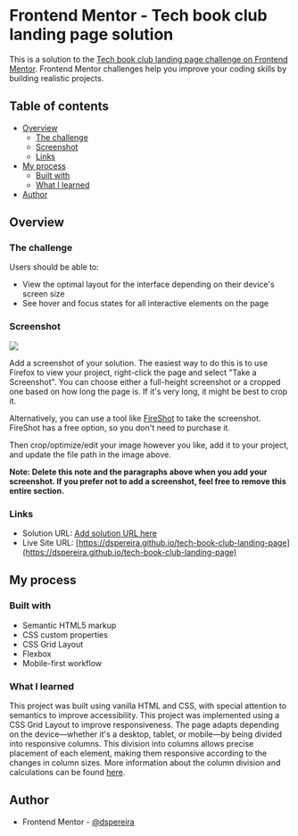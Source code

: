 # Frontend Mentor - Tech book club landing page solution

This is a solution to the [Tech book club landing page challenge on Frontend Mentor](https://www.frontendmentor.io/challenges/tech-book-club-landing-page-fZQidjHU73). Frontend Mentor challenges help you improve your coding skills by building realistic projects. 

## Table of contents

- [Overview](#overview)
  - [The challenge](#the-challenge)
  - [Screenshot](#screenshot)
  - [Links](#links)
- [My process](#my-process)
  - [Built with](#built-with)
  - [What I learned](#what-i-learned)
- [Author](#author)

## Overview

### The challenge

Users should be able to:

- View the optimal layout for the interface depending on their device's screen size
- See hover and focus states for all interactive elements on the page

### Screenshot

![](./screenshot.jpg)

Add a screenshot of your solution. The easiest way to do this is to use Firefox to view your project, right-click the page and select "Take a Screenshot". You can choose either a full-height screenshot or a cropped one based on how long the page is. If it's very long, it might be best to crop it.

Alternatively, you can use a tool like [FireShot](https://getfireshot.com/) to take the screenshot. FireShot has a free option, so you don't need to purchase it. 

Then crop/optimize/edit your image however you like, add it to your project, and update the file path in the image above.

**Note: Delete this note and the paragraphs above when you add your screenshot. If you prefer not to add a screenshot, feel free to remove this entire section.**

### Links

- Solution URL: [Add solution URL here](https://your-solution-url.com)
- Live Site URL: [https://dspereira.github.io/tech-book-club-landing-page](https://dspereira.github.io/tech-book-club-landing-page)

## My process

### Built with

- Semantic HTML5 markup
- CSS custom properties
- CSS Grid Layout
- Flexbox
- Mobile-first workflow

### What I learned

This project was built using vanilla HTML and CSS, with special attention to semantics to improve accessibility.
This project was implemented using a CSS Grid Layout to improve responsiveness. The page adapts depending on the device—whether it's a desktop, tablet, or mobile—by being divided into responsive columns. This division into columns allows precise placement of each element, making them responsive according to the changes in column sizes.
More information about the column division and calculations can be found [here](https://github.com/dspereira/tech-book-club-landing-page/blob/main/grid-layout-calculations.md).

## Author
- Frontend Mentor - [@dspereira](https://www.frontendmentor.io/profile/dspereira)

